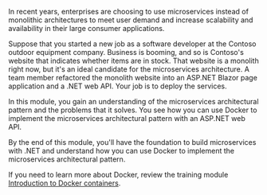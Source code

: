 In recent years, enterprises are choosing to use microservices instead of monolithic architectures to meet user demand and increase scalability and availability in their large consumer applications.

Suppose that you started a new job as a software developer at the Contoso outdoor equipment company. Business is booming, and so is Contoso's website that indicates whether items are in stock. That website is a monolith right now, but it's an ideal candidate for the microservices architecture. A team member refactored the monolith website into an ASP.NET Blazor page application and a .NET web API. Your job is to deploy the services.

In this module, you gain an understanding of the microservices architectural pattern and the problems that it solves. You see how you can use Docker to implement the microservices architectural pattern with an ASP.NET web API.

By the end of this module, you'll have the foundation to build microservices with .NET and understand how you can use Docker to implement the microservices architectural pattern.

If you need to learn more about Docker, review the training module [Introduction to Docker containers](/training/modules/intro-to-docker-containers/).
